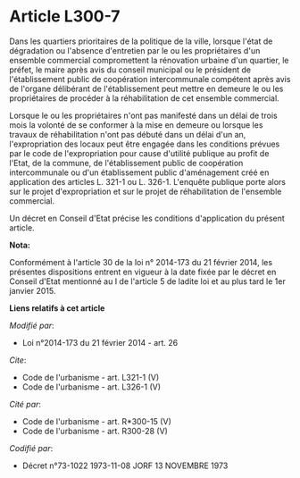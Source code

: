 # Article L300-7

Dans les quartiers prioritaires de la politique de la ville, lorsque l'état de dégradation ou l'absence d'entretien par le ou
les propriétaires d'un ensemble commercial compromettent la rénovation urbaine d'un quartier, le préfet, le maire après avis
du conseil municipal ou le président de l'établissement public de coopération intercommunale compétent après avis de l'organe
délibérant de l'établissement peut mettre en demeure le ou les propriétaires de procéder à la réhabilitation de cet ensemble
commercial. 

Lorsque le ou les propriétaires n'ont pas manifesté dans un délai de trois mois la volonté de se conformer à la mise en
demeure ou lorsque les travaux de réhabilitation n'ont pas débuté dans un délai d'un an, l'expropriation des locaux peut être
engagée dans les conditions prévues par le code de l'expropriation pour cause d'utilité publique au profit de l'Etat, de la
commune, de l'établissement public de coopération intercommunale ou d'un établissement public d'aménagement créé en
application des articles L. 321-1 ou L. 326-1. L'enquête publique porte alors sur le projet d'expropriation et sur le projet
de réhabilitation de l'ensemble commercial. 

Un décret en Conseil d'Etat précise les conditions d'application du présent article.

**Nota:**

Conformément à l'article 30 de la loi n° 2014-173 du 21 février 2014, les présentes dispositions entrent en vigueur à la date
fixée par le décret en Conseil d'Etat mentionné au I de l'article 5 de ladite loi et au plus tard le 1er janvier 2015.

**Liens relatifs à cet article**

_Modifié par_:

  - Loi n°2014-173 du 21 février 2014 - art. 26

_Cite_:

  - Code de l'urbanisme - art. L321-1 (V)
  - Code de l'urbanisme - art. L326-1 (V)

_Cité par_:

  - Code de l'urbanisme - art. R*300-15 (V)
  - Code de l'urbanisme - art. R300-28 (V)

_Codifié par_:

  - Décret n°73-1022 1973-11-08 JORF 13 NOVEMBRE 1973
